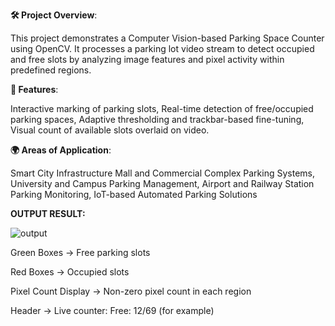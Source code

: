 **🛠️ Project Overview**:

This project demonstrates a Computer Vision-based Parking Space Counter using OpenCV. It processes a parking lot video stream to detect occupied and free slots by analyzing image features and pixel activity within predefined regions.

**🚀 Features**:

Interactive marking of parking slots,
Real-time detection of free/occupied parking spaces,
Adaptive thresholding and trackbar-based fine-tuning,
Visual count of available slots overlaid on video.

**🌍 Areas of Application**:

Smart City Infrastructure
Mall and Commercial Complex Parking Systems,
University and Campus Parking Management,
Airport and Railway Station Parking Monitoring,
IoT-based Automated Parking Solutions

**OUTPUT RESULT:**

![output](https://github.com/user-attachments/assets/f404098b-0c78-4cc3-9034-6a4a5c248b48)

Green Boxes → Free parking slots

Red Boxes → Occupied slots

Pixel Count Display → Non-zero pixel count in each region

Header → Live counter: Free: 12/69 (for example)

